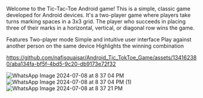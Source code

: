 Welcome to the Tic-Tac-Toe Android game! This is a simple, classic game developed for Android devices. It's a two-player game where players take turns marking spaces in a 3x3 grid. The player who succeeds in placing three of their marks in a horizontal, vertical, or diagonal row wins the game.

Features
Two-player mode
Simple and intuitive user interface
Play against another person on the same device
Highlights the winning combination

https://github.com/nafisquaisar/Android_Tic_TokToe_Game/assets/134162380/aba134fa-bf5f-4bd5-9c20-db9173e72f32

![WhatsApp Image 2024-07-08 at 8 37 04 PM](https://github.com/nafisquaisar/Android_Tic_TokToe_Game/assets/134162380/06b5a98c-db48-4c2f-8ca4-1d1249bfc72e)
![WhatsApp Image 2024-07-08 at 8 37 04 PM (1)](https://github.com/nafisquaisar/Android_Tic_TokToe_Game/assets/134162380/362b0754-fe80-4736-a31e-c5fc1a7f5c96)
![WhatsApp Image 2024-07-08 at 8 37 21 PM](https://github.com/nafisquaisar/Android_Tic_TokToe_Game/assets/134162380/4d4495cd-c1b7-4810-a8e2-60d076bb09b5)
